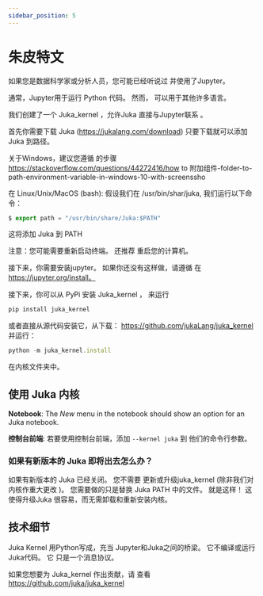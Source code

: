 ```yaml
---
sidebar_position: 5
---
```


# 朱皮特文

如果您是数据科学家或分析人员，您可能已经听说过 并使用了Jupyter。

通常，Jupyter用于运行 Python 代码。 然而， 可以用于其他许多语言。

我们创建了一个 Juka_kernel ，允许Juka 直接与Jupyter联系 。

首先你需要下载 Juka (https://jukalang.com/download) 只要下载就可以添加Juka 到路径。

关于Windows，建议您遵循 的步骤 https://stackoverflow.com/questions/44272416/how to 附加组件-folder-to-path-environment-variable-in-windows-10-with-screenssho

在 Linux/Unix/MacOS (bash): 假设我们在 /usr/bin/shar/juka, 我们运行以下命令：
```jsx
$ export path = "/usr/bin/share/Juka:$PATH"
```
这将添加 Juka 到 PATH

注意：您可能需要重新启动终端。 还推荐 重启您的计算机。

接下来，你需要安装jupyter。 如果你还没有这样做，请遵循 在 https://jupyter.org/install。

接下来，你可以从 PyPi 安装 Juka_kernel ， 来运行
```jsx
pip install juka_kernel
```
或者直接从源代码安装它，从下载： https://github.com/jukaLang/juka_kernel 并运行：
```jsx
python -m juka_kernel.install 
```
在内核文件夹中。

## 使用 Juka 内核

**Notebook**: The *New* menu in the notebook should show an option for an Juka notebook.

**控制台前端**: 若要使用控制台前端，添加 `--kernel juka` 到 他们的命令行参数。

### 如果有新版本的 Juka 即将出去怎么办？
如果有新版本的 Juka 已经关闭。 您不需要 更新或升级juka_kernel (除非我们对内核作重大更改 )。 您需要做的只是替换 Juka PATH 中的文件。 就是这样！ 这使得升级Juka 很容易，而无需卸载和重新安装内核。

## 技术细节
Juka Kernel 用Python写成，充当 Jupyter和Juka之间的桥梁。 它不编译或运行Juka代码。 它 只是一个消息协议。

如果您想要为 Juka_kernel 作出贡献，请 查看 https://github.com/juka/juka_kernel